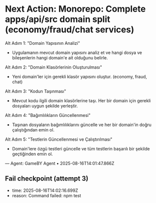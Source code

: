 # Next Action: Monorepo: Complete apps/api/src domain split (economy/fraud/chat services)

Alt Adım 1: "Domain Yapısının Analizi"
- Uygulamanın mevcut domain yapısını analiz et ve hangi dosya ve bileşenlerin hangi domain'e ait olduğunu belirle.

Alt Adım 2: "Domain Klasörlerinin Oluşturulması"
- Yeni domain'ler için gerekli klasör yapısını oluştur. (economy, fraud, chat)

Alt Adım 3: "Kodun Taşınması"
- Mevcut kodu ilgili domain klasörlerine taşı. Her bir domain için gerekli dosyaları uygun şekilde yerleştir.

Alt Adım 4: "Bağımlılıkların Güncellenmesi"
- Taşınan dosyaların bağımlılıklarını güncelle ve her bir domain'in doğru çalıştığından emin ol.

Alt Adım 5: "Testlerin Güncellenmesi ve Çalıştırılması"
- Domain'lere özgü testleri güncelle ve tüm testlerin başarılı bir şekilde geçtiğinden emin ol.

— Agent: GameBY Agent • 2025-08-16T14:01:47.866Z


## Fail checkpoint (attempt 3)
- time: 2025-08-16T14:02:16.699Z
- reason: Command failed: npm test

